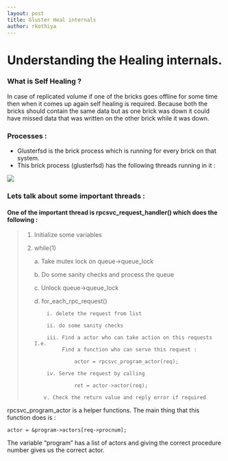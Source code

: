 ```yaml
---
layout: post
title: Gluster Heal internals
author: rkothiya
---
```



# Understanding the Healing internals.

### What is Self Healing ?
In case of replicated volume if one of the bricks goes offline for some time then when it comes up again self healing is required. Because both the bricks should contain the same data but as one brick was down it could have missed data that was written on the other brick while it was down.

### Processes : 

* Glusterfsd is the brick process which is running for every brick on that system. 
* This brick process (glusterfsd) has the following threads running in it : 


![](https://i.imgur.com/jK4NRxo.png)


### Lets talk about some important threads :

#### One of the important thread is rpcsvc_request_handler() which does the following : 

> 1. Initialize some variables 
> 2. while(1)
>
>    a. Take mutex lock on queue→queue_lock
>
>    b. Do some sanity checks and process the queue 
>
>    c. Unlock queue→queue_lock
>
>    d. for_each_rpc_request()
>
>            i. delete the request from list
>
>            ii. do some sanity checks
>
>            iii. Find a actor who can take action on this requests I.e.
>                 Find a function who can serve this request :
>
>                     actor = rpcsvc_program_actor(req);
>
>            iv. Serve the request by calling
>
>                     ret = actor->actor(req);
>
> 	        v. Check the return value and reply error if required
>

rpcsvc_program_actor is a helper functions. The main thing that this function does is : 

	actor = &program->actors[req->procnum];

The variable “program” has a list of actors and giving the correct procedure number gives us the correct actor. 



